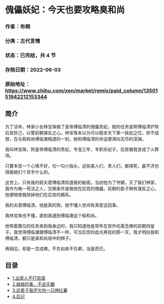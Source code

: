 # 傀儡妖妃：今天也要攻略臭和尚

### 作者：布桐

### 分类：古代言情

### 状态：已完结，共 4 节

### 存档日期：2022-06-03

### 原始地址：https://www.zhihu.com/xen/market/remix/paid_column/1350151942212153344


## 简介
为了活命，林家小女林宝珠做了皇帝傅临清的傀儡贵妃，她的任务是帮傅临清铲除后宫异己，以警前朝谋反之心。林宝珠本以为可以稳坐天下第一妖妃之位，却不成想，在与假和尚傅临澈相遇的一刻，她和傅临清的命运便滑向无尽的深渊。


我叫林宝珠，狗皇帝傅临清的贵妃，专宠三年，专职杀妃子，后宫被我变成了火葬场。


只要本宫一个心情不好，勾一勾小指头，这些美人们、贵人们，都得死，最不济也得废她们个双手什么的。


这世上，只有我的假夫君傅临清知道我的秘密。当初他为了夺嫡，灭了我们林家，我作为唯一苟活之人，交换条件是做他在后宫的傀儡，前朝的臣子稍有谋反之心，他便暗使我除掉他们在后宫的嫡系。


我的夫君傅临清，他是真的狗，他不懂人世间有真爱这回事。


我林宝珠也不懂，直到我遇到傅临澈这个假和尚。


他带着篡位的任务来到我身边时，我只知道他是常年在宫外吃斋念佛的前朝四皇子。我觉得傅临澈跟傅临清不一样，可当后宫的血光再现的那一天，我才明白我和傅临清，都只是臭和尚局中的棋子。


再相见，却是一念成佛。不负如来不负卿，当是而已。




## 目录
- [1.出家人不打诳语](1.出家人不打诳语.md)
- [2.娘娘的事，不会无趣](2.娘娘的事，不会无趣.md)
- [3.这辈子我还欠你一只烤红薯](3.这辈子我还欠你一只烤红薯.md)
- [4.后记](4.后记.md)